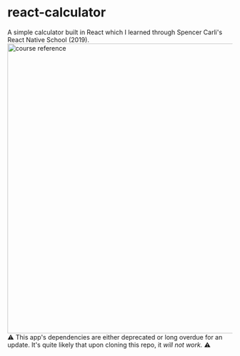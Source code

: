 # react-calculator
A simple calculator built in React which I learned through Spencer Carli's React Native School (2019).  
<img src="https://reactnativeschool.com/static/fa4014999ac188c471928221aca01130/3c492/reference.png" alt="course reference" width="650"/>  
⚠️ This app's dependencies are either deprecated or long overdue for an update. It's quite likely that upon cloning this repo, it _will not work._ ⚠️
